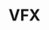---
title: VFX
layout: collection
permalink: /vfx/
collection: vfx
entries_layout: list
author_profile: false
sidebar:
    nav: 'side'
---